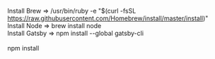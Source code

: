 Install Brew => /usr/bin/ruby -e "$(curl -fsSL https://raw.githubusercontent.com/Homebrew/install/master/install)" </br>
Install Node => brew install node </br>
Install Gatsby => npm install --global gatsby-cli </br>
</br>
npm install</br>

